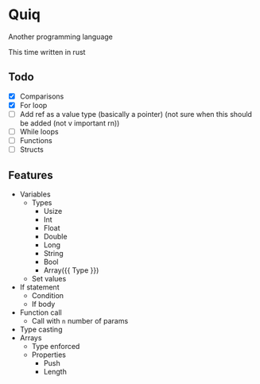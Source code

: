 # Quiq

Another programming language

This time written in rust

## Todo

- [x] Comparisons
- [x] For loop
- [ ] Add ref as a value type (basically a pointer) (not sure when this should be added (not v important rn))
- [ ] While loops
- [ ] Functions
- [ ] Structs

## Features

- Variables
  - Types
    - Usize
    - Int
    - Float
    - Double
    - Long
    - String
    - Bool
    - Array({{ Type }})
  - Set values
- If statement
  - Condition
  - If body
- Function call
  - Call with `n` number of params
- Type casting
- Arrays
  - Type enforced
  - Properties
    - Push
    - Length
